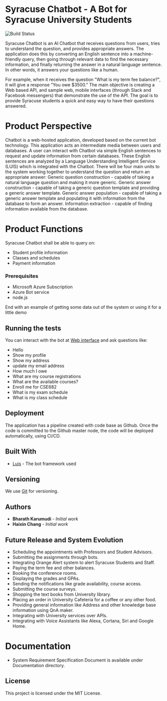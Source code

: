 # Syracuse Chatbot - A Bot for Syracuse University Students

![Build Status](https://travis-ci.org/joemccann/dillinger.svg?branch=master)

Syracuse Chatbot is an AI Chatbot that receives questions from users, tries to understand the question, and provides appropriate answers. The application does this by converting an English sentence into a machine-friendly query, then going through relevant data to find the necessary information, and finally returning the answer in a natural language sentence. In other words, it answers your questions like a human.

For example, when it receives the question "What is my term fee balance?", it will give a response “You owe $3500.” The main objective is creating a Web based API, and sample web, mobile interfaces (through Slack and Facebook messengers) that demonstrate the use of the API. The goal is to provide Syracuse students a quick and easy way to have their questions answered.

# Product Perspective
Chatbot is a web-hosted application, developed based on the current bot technology. This application acts an intermediate media between users and databases. A user can interact with Chatbot via simple English sentences to request and update information from certain databases. These English sentences are analyzed by a Language Understanding Intelligent Service (LUIS) which is integrated with the Chatbot.
There will be four main units to the system working together to understand the question and return an appropriate answer:
Generic question construction - capable of taking a natural language question and making it more generic.
Generic answer construction - capable of taking a generic question template and providing a generic answer template.
Generic answer population - capable of taking a generic answer template and populating it with information from the database to form an answer.
Information extraction - capable of finding information available from the database.

# Product Functions
Syracuse Chatbot shall be able to query on:
*	Student profile information
*	Classes and schedules
*	Payment information

### Prerequisites

* Microsoft Azure Subscription
* Azure Bot service
* node.js

End with an example of getting some data out of the system or using it for a little demo

## Running the tests

You can interact with the bot at  [Web interface](https://webchat.botframework.com/embed/CuseBots?s=YnHKNEIX7K0.ND7kctEA0qrZoLX45aWZ_mwmCIen9co6-QmnhTpYALM) and ask questions like:
* Hello
* Show my profile
* Show my address
* update my email address
* How much I owe
* What are my course registrations
* What are the available courses?
* Enroll me for CSE682
* What is my exam schedule
* What is my class schedule

## Deployment

The application has a pipeline created with code base as Github. Once the code is committed to the Github master node, the code will be deployed automatically, using CI/CD.

## Built With

* [Luis](https://luis.ai) - The bot framework used

## Versioning

We use [Git](http://github.com/) for versioning.

## Authors

* **Bharath Karumudi** - *Initial work*
* **Haixin Chang** - *Initial work*

## Future Release and System Evolution

*	Scheduling the appointments with Professors and Student Advisors.
*	Submitting the assignments through bots.
*	Integrating Orange Alert system to alert Syracuse Students and Staff.
*	Paying the term fee and other balances.
*	Booking the conference rooms.
*	Displaying the grades and GPAs.
*	Sending the notifications like grade availability, course access.
*	Submitting the course surveys.
*	Shopping the text books from University library.
*	Placing an order in University Cafeteria for a coffee or any other food.
*	Providing general information like Address and other knowledge base information using QnA maker.
*	Integrating with University services over APIs.
*	Integrating with Voice Assistants like Alexa, Cortana, Siri and Google Home.

# Documentation

* System Requirement Specification Document is available under Documentation directory.

## License

This project is licensed under the MIT License.
